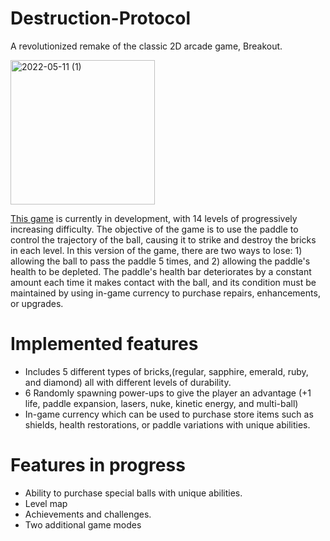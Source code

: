 # Destruction-Protocol
A revolutionized remake of the classic 2D arcade game, Breakout. 

<img width="231" alt="2022-05-11 (1)" src="https://user-images.githubusercontent.com/96029895/167984682-3f1c1e51-3f66-4768-95a3-7be38af6d642.png">

<a href="https://www.loom.com/share/b0bf340c65e543059781ffc3520e8257">This game</a> is currently in development, with 14 levels of progressively increasing difficulty. The objective of the game is to use the paddle to control the trajectory of the ball, causing it to strike and destroy the bricks in each level. In this version of the game, there are two ways to lose: 1) allowing the ball to pass the paddle 5 times, and 2) allowing the paddle's health to be depleted. The paddle's health bar deteriorates by a constant amount each time it makes contact with the ball, and its condition must be maintained by using in-game currency to purchase repairs, enhancements, or upgrades.

# Implemented features

- Includes 5 different types of bricks,(regular, sapphire, emerald, ruby, and diamond) all with different levels of durability. 
- 6 Randomly spawning power-ups to give the player an advantage (+1 life, paddle expansion, lasers, nuke, kinetic energy, and multi-ball)
- In-game currency which can be used to purchase store items such as shields, health restorations, or paddle variations with unique abilities.

# Features in progress
- Ability to purchase special balls with unique abilities. 
- Level map
- Achievements and challenges.
- Two additional game modes
